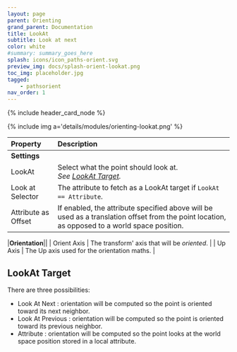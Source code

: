 ```yaml
---
layout: page
parent: Orienting
grand_parent: Documentation
title: LookAt
subtitle: Look at next
color: white
#summary: summary_goes_here
splash: icons/icon_paths-orient.svg
preview_img: docs/splash-orient-lookat.png
toc_img: placeholder.jpg
tagged: 
    - pathsorient
nav_order: 1
---
```


{% include header_card_node %}

{% include img a='details/modules/orienting-lookat.png' %} 

| Property       | Description          |
|:-------------|:------------------|
|**Settings**||
| LookAt           | Select what the point should look at.<br>*See [LookAt Target](#lookat-target).*|
| Look at Selector           | The attribute to fetch as a LookAt target if `LookAt == Attribute`.|
| Attribute as Offset           | If enabled, the attribute specified above will be used as a translation offset from the point location, as opposed to a world space position. |

|**Orientation**||
| Orient Axis           | The transform' axis that will be *oriented*. |
| Up Axis           | The Up axis used for the orientation maths. |

## LookAt Target
There are three possibilities:
- Look At Next : orientation will be computed so the point is oriented toward its next neighbor.
- Look At Previous : orientation will be computed so the point is oriented toward its previous neighbor.
- Attribute : orientation will be computed so the point looks at the world space position stored in a local attribute.